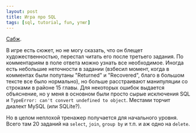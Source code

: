 ```yaml
---
layout: post
title: Игра про SQL
tags: [sql, tutorial, fun, утюг]
---
```

[Сабж](https://lost-at-sql.therobinlord.com). 

В игре есть сюжет, но не могу сказать, что он блещет художественностью, перестал читать его после третьего задания. По комментариям в поле ответа можно узнать все необходимое. Иногда есть небольшие неточности в задании (взбесил момент, когда в комментах были попутаны "Returned" и "Recovered", благо в большом тексте все было нормально), но больше расстраивают манипуляции со строками в районе 15 главы. Для некоторых ошибок выдается объяснение, но у меня в основном были просто сырые исключения SQL и `TypeError: can't convert undefined to object`. Местами торчит диалект MySQL (или SQLite?). 

Но в целом неплохой тренажер получается для начального уровня. Всего там 20 заданий на `select`, `join`, `group by` и т.п. и аж одно на `delete`.

